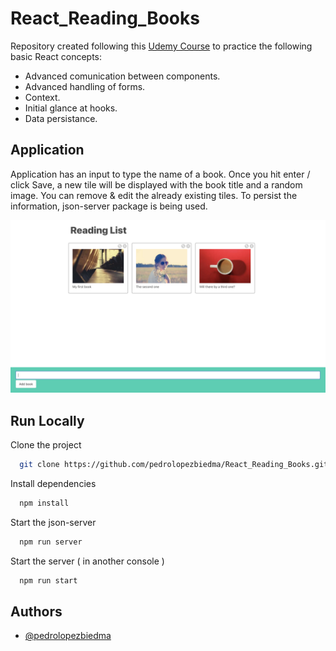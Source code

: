 # React_Reading_Books

Repository created following this [Udemy Course](https://www.udemy.com/course/react-redux/) to practice the following basic React concepts:

- Advanced comunication between components.
- Advanced handling of forms.
- Context.
- Initial glance at hooks.
- Data persistance.

## Application

Application has an input to type the name of a book. Once you hit enter / click Save, a new tile will be displayed with the book title and a random image. You can remove & edit the already existing tiles. To persist the information, json-server package is being used.

![Screenshot](src/utils/Reading_Books.png)

## Run Locally

Clone the project

```bash
  git clone https://github.com/pedrolopezbiedma/React_Reading_Books.git
```

Install dependencies

```bash
  npm install
```

Start the json-server

```bash
  npm run server
```

Start the server ( in another console )

```bash
  npm run start
```

## Authors

- [@pedrolopezbiedma](https://github.com/pedrolopezbiedma)

